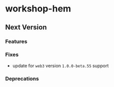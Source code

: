 # workshop-hem

## Next Version
### Features

### Fixes
- update for `web3` version `1.0.0-beta.55` support

### Deprecations